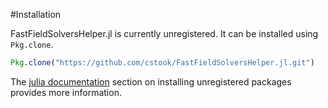 #Installation

FastFieldSolversHelper.jl is currently unregistered.  It can be installed using `Pkg.clone`.
```julia
Pkg.clone("https://github.com/cstook/FastFieldSolversHelper.jl.git")
```
The [julia documentation](http://docs.julialang.org) section on installing unregistered packages provides more information.

